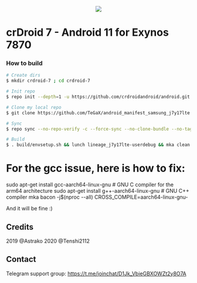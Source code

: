 <div style="text-align:center"><img src="https://img.xda-cdn.com/c0mIjR8lsiHM7l4KXowPzoLHRUE=/https%3A%2F%2Fimg.xda-cdn.com%2FnUBKZfMRYCotfvNioAnDwWlUuak%3D%2Fhttp%253A%252F%252Fi.imgur.com%252FBE3pE0l.png" /></div>

# crDroid 7 - Android 11 for Exynos 7870

### How to build ###

```bash
# Create dirs
$ mkdir crdroid-7 ; cd crdroid-7

# Init repo
$ repo init --depth=1 -u https://github.com/crdroidandroid/android.git -b 11.0

# Clone my local repo
$ git clone https://github.com/TeGaX/android_manifest_samsung_j7y17lte.git -b crdroid-7 .repo/local_manifests

# Sync
$ repo sync --no-repo-verify -c --force-sync --no-clone-bundle --no-tags --optimized-fetch --prune -j`nproc`

# Build
$ . build/envsetup.sh && lunch lineage_j7y17lte-userdebug && mka clean && mka bacon -j$(nproc --all)
```

# For the gcc issue, here is how to fix:
sudo apt-get install gcc-aarch64-linux-gnu # GNU C compiler for the arm64 architecture
sudo apt-get install g++-aarch64-linux-gnu # GNU C++ compiler
mka bacon -j$(nproc --all) CROSS_COMPILE=aarch64-linux-gnu-

And it will be fine :)

## Credits
2019 @Astrako
2020 @Tenshi2112

## Contact
Telegram support group: https://t.me/joinchat/D1Jk_VbieGBXOWZt2y8O7A
